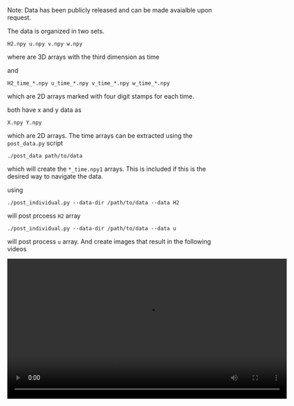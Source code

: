 Note: Data has been publicly released and can be made avaialble upon request.

The data is organized in two sets. 

```terminal
H2.npy u.npy v.npy w.npy
```

where are 3D arrays with the third dimension as time

and

```terminal
H2_time_*.npy u_time_*.npy v_time_*.npy w_time_*.npy
```

which are 2D arrays marked with four digit stamps for each time.

both have x and y data as

```terminal
X.npy Y.npy
```

which are 2D arrays. The time arrays can be extracted using the `post_data.py` script

```terminal
./post_data path/to/data
```

which will create the `*_time.npy1` arrays. This is included if this is the desired way to navigate the data. 

using 

```terminal
./post_individual.py --data-dir /path/to/data --data H2
```

will post prcoess `H2` array
```terminal
./post_individual.py --data-dir /path/to/data --data u
```
will post process `u` array. And create images that result in the following videos

<video controls width="640">
  <source src="output_video.mp4" type="video/mp4">
  Your browser does not support the video tag.
</video>

